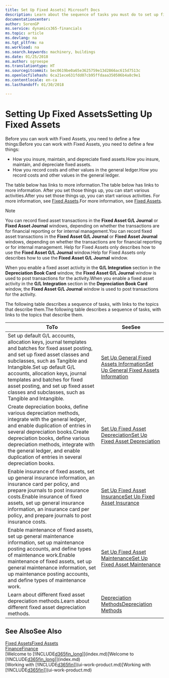 ```yaml
---
title: Set Up Fixed Assets| Microsoft Docs
description: Learn about the sequence of tasks you must do to set up fixed assets, such as machinery or buildings.
documentationcenter: 
author: SorenGP
ms.service: dynamics365-financials
ms.topic: article
ms.devlang: na
ms.tgt_pltfrm: na
ms.workload: na
ms.search.keywords: machinery, buildings
ms.date: 01/25/2018
ms.author: sgroespe
ms.translationtype: HT
ms.sourcegitcommit: bec0619be0a65e3625759e13d2866ac615d7513c
ms.openlocfilehash: 6ca21ece631fdd07cb95ffdaaa350506b4a8c9e1
ms.contentlocale: en-ca
ms.lasthandoff: 01/30/2018

---
```

# <a name="setting-up-fixed-assets"></a><span data-ttu-id="2e398-103">Setting Up Fixed Assets</span><span class="sxs-lookup"><span data-stu-id="2e398-103">Setting Up Fixed Assets</span></span>
<span data-ttu-id="2e398-104">Before you can work with Fixed Assets, you need to define a few things:</span><span class="sxs-lookup"><span data-stu-id="2e398-104">Before you can work with Fixed Assets, you need to define a few things:</span></span>  

* <span data-ttu-id="2e398-105">How you insure, maintain, and depreciate fixed assets.</span><span class="sxs-lookup"><span data-stu-id="2e398-105">How you insure, maintain, and depreciate fixed assets.</span></span>  
* <span data-ttu-id="2e398-106">How you record costs and other values in the general ledger.</span><span class="sxs-lookup"><span data-stu-id="2e398-106">How you record costs and other values in the general ledger.</span></span>  

<span data-ttu-id="2e398-107">The table below has links to more information.</span><span class="sxs-lookup"><span data-stu-id="2e398-107">The table below has links to more information.</span></span> <span data-ttu-id="2e398-108">After you set those things up, you can start various activities.</span><span class="sxs-lookup"><span data-stu-id="2e398-108">After you set those things up, you can start various activities.</span></span> <span data-ttu-id="2e398-109">For more information, see [Fixed Assets](fa-manage.md).</span><span class="sxs-lookup"><span data-stu-id="2e398-109">For more information, see [Fixed Assets](fa-manage.md).</span></span>  

> [!NOTE]  
>   <span data-ttu-id="2e398-110">You can record fixed asset transactions in the **Fixed Asset G/L Journal** or **Fixed Asset Journal** windows, depending on whether the transactions are for financial reporting or for internal management.</span><span class="sxs-lookup"><span data-stu-id="2e398-110">You can record fixed asset transactions in the **Fixed Asset G/L Journal** or **Fixed Asset Journal** windows, depending on whether the transactions are for financial reporting or for internal management.</span></span> <span data-ttu-id="2e398-111">Help for Fixed Assets only describes how to use the **Fixed Asset G/L Journal** window.</span><span class="sxs-lookup"><span data-stu-id="2e398-111">Help for Fixed Assets only describes how to use the **Fixed Asset G/L Journal** window.</span></span>  

<span data-ttu-id="2e398-112">When you enable a fixed asset activity in the **G/L Integration** section in the **Depreciation Book Card** window, the **Fixed Asset G/L Journal** window is used to post transactions for the activity.</span><span class="sxs-lookup"><span data-stu-id="2e398-112">When you enable a fixed asset activity in the **G/L Integration** section in the **Depreciation Book Card** window, the **Fixed Asset G/L Journal** window is used to post transactions for the activity.</span></span>

<span data-ttu-id="2e398-113">The following table describes a sequence of tasks, with links to the topics that describe them.</span><span class="sxs-lookup"><span data-stu-id="2e398-113">The following table describes a sequence of tasks, with links to the topics that describe them.</span></span>  

| <span data-ttu-id="2e398-114">To</span><span class="sxs-lookup"><span data-stu-id="2e398-114">To</span></span> | <span data-ttu-id="2e398-115">See</span><span class="sxs-lookup"><span data-stu-id="2e398-115">See</span></span> |
| --- | --- |
| <span data-ttu-id="2e398-116">Set up default G/L accounts, allocation keys, journal templates and batches for fixed asset posting, and set up fixed asset classes and subclasses, such as Tangible and Intangible.</span><span class="sxs-lookup"><span data-stu-id="2e398-116">Set up default G/L accounts, allocation keys, journal templates and batches for fixed asset posting, and set up fixed asset classes and subclasses, such as Tangible and Intangible.</span></span> |[<span data-ttu-id="2e398-117">Set Up General Fixed Assets Information</span><span class="sxs-lookup"><span data-stu-id="2e398-117">Set Up General Fixed Assets Information</span></span>](fa-how-setup-general.md) |
| <span data-ttu-id="2e398-118">Create depreciation books, define various depreciation methods, integrate with the general ledger, and enable duplication of entries in several depreciation books.</span><span class="sxs-lookup"><span data-stu-id="2e398-118">Create depreciation books, define various depreciation methods, integrate with the general ledger, and enable duplication of entries in several depreciation books.</span></span> |[<span data-ttu-id="2e398-119">Set Up Fixed Asset Depreciation</span><span class="sxs-lookup"><span data-stu-id="2e398-119">Set Up Fixed Asset Depreciation</span></span>](fa-how-setup-depreciation.md) |
| <span data-ttu-id="2e398-120">Enable insurance of fixed assets, set up general insurance information, an insurance card per policy, and prepare journals to post insurance costs.</span><span class="sxs-lookup"><span data-stu-id="2e398-120">Enable insurance of fixed assets, set up general insurance information, an insurance card per policy, and prepare journals to post insurance costs.</span></span> |[<span data-ttu-id="2e398-121">Set Up Fixed Asset Insurance</span><span class="sxs-lookup"><span data-stu-id="2e398-121">Set Up Fixed Asset Insurance</span></span>](fa-how-setup-insurance.md) |
| <span data-ttu-id="2e398-122">Enable maintenance of fixed assets, set up general maintenance information, set up maintenance posting accounts, and define types of maintenance work.</span><span class="sxs-lookup"><span data-stu-id="2e398-122">Enable maintenance of fixed assets, set up general maintenance information, set up maintenance posting accounts, and define types of maintenance work.</span></span> |[<span data-ttu-id="2e398-123">Set Up Fixed Asset Maintenance</span><span class="sxs-lookup"><span data-stu-id="2e398-123">Set Up Fixed Asset Maintenance</span></span>](fa-how-setup-maintenance.md) |
| <span data-ttu-id="2e398-124">Learn about different fixed asset depreciation methods.</span><span class="sxs-lookup"><span data-stu-id="2e398-124">Learn about different fixed asset depreciation methods.</span></span> |[<span data-ttu-id="2e398-125">Depreciation Methods</span><span class="sxs-lookup"><span data-stu-id="2e398-125">Depreciation Methods</span></span>](fa-depreciation-methods.md) |

## <a name="see-also"></a><span data-ttu-id="2e398-126">See Also</span><span class="sxs-lookup"><span data-stu-id="2e398-126">See Also</span></span>
[<span data-ttu-id="2e398-127">Fixed Assets</span><span class="sxs-lookup"><span data-stu-id="2e398-127">Fixed Assets</span></span>](fa-manage.md)  
[<span data-ttu-id="2e398-128">Finance</span><span class="sxs-lookup"><span data-stu-id="2e398-128">Finance</span></span>](finance.md)  
<span data-ttu-id="2e398-129">[Welcome to [!INCLUDE[d365fin_long](includes/d365fin_long_md.md)]](index.md)</span><span class="sxs-lookup"><span data-stu-id="2e398-129">[Welcome to [!INCLUDE[d365fin_long](includes/d365fin_long_md.md)]](index.md)</span></span>  
<span data-ttu-id="2e398-130">[Working with [!INCLUDE[d365fin](includes/d365fin_md.md)]](ui-work-product.md)</span><span class="sxs-lookup"><span data-stu-id="2e398-130">[Working with [!INCLUDE[d365fin](includes/d365fin_md.md)]](ui-work-product.md)</span></span>

